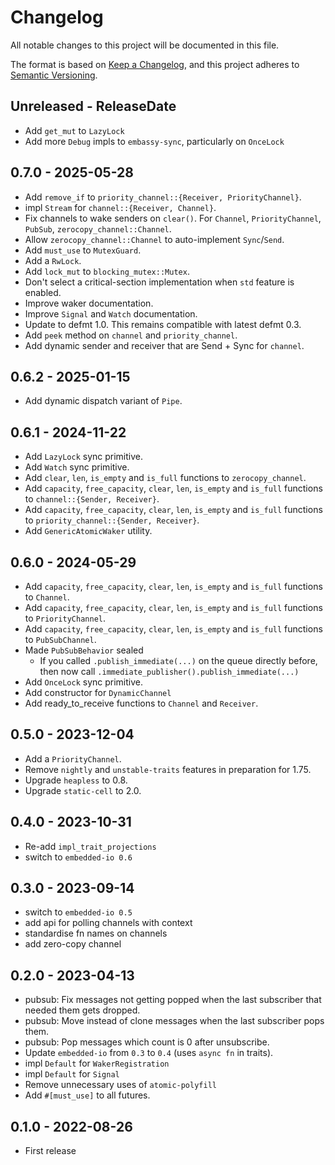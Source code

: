 # Changelog

All notable changes to this project will be documented in this file.

The format is based on [Keep a Changelog](https://keepachangelog.com/en/1.0.0/),
and this project adheres to [Semantic Versioning](https://semver.org/spec/v2.0.0.html).

<!-- next-header -->
## Unreleased - ReleaseDate

- Add `get_mut` to `LazyLock`
- Add more `Debug` impls to `embassy-sync`, particularly on `OnceLock`

## 0.7.0 - 2025-05-28

- Add `remove_if` to `priority_channel::{Receiver, PriorityChannel}`.
- impl `Stream` for `channel::{Receiver, Channel}`.
- Fix channels to wake senders on `clear()`.
  For `Channel`, `PriorityChannel`, `PubSub`, `zerocopy_channel::Channel`.
- Allow `zerocopy_channel::Channel` to auto-implement `Sync`/`Send`.
- Add `must_use` to `MutexGuard`.
- Add a `RwLock`.
- Add `lock_mut` to `blocking_mutex::Mutex`.
- Don't select a critical-section implementation when `std` feature is enabled.
- Improve waker documentation.
- Improve `Signal` and `Watch` documentation.
- Update to defmt 1.0. This remains compatible with latest defmt 0.3.
- Add `peek` method on `channel` and `priority_channel`.
- Add dynamic sender and receiver that are Send + Sync for `channel`.

## 0.6.2 - 2025-01-15

- Add dynamic dispatch variant of `Pipe`.

## 0.6.1 - 2024-11-22

- Add `LazyLock` sync primitive.
- Add `Watch` sync primitive.
- Add `clear`, `len`, `is_empty` and `is_full` functions to `zerocopy_channel`.
- Add `capacity`, `free_capacity`, `clear`, `len`, `is_empty` and `is_full` functions to `channel::{Sender, Receiver}`.
- Add `capacity`, `free_capacity`, `clear`, `len`, `is_empty` and `is_full` functions to `priority_channel::{Sender, Receiver}`.
- Add `GenericAtomicWaker` utility.

## 0.6.0 - 2024-05-29

- Add `capacity`, `free_capacity`, `clear`, `len`, `is_empty` and `is_full` functions to `Channel`.
- Add `capacity`, `free_capacity`, `clear`, `len`, `is_empty` and `is_full` functions to `PriorityChannel`.
- Add `capacity`, `free_capacity`, `clear`, `len`, `is_empty` and `is_full` functions to `PubSubChannel`.
- Made `PubSubBehavior` sealed
  - If you called `.publish_immediate(...)` on the queue directly before, then now call `.immediate_publisher().publish_immediate(...)`
- Add `OnceLock` sync primitive.
- Add constructor for `DynamicChannel`
- Add ready_to_receive functions to `Channel` and `Receiver`.

## 0.5.0 - 2023-12-04

- Add a `PriorityChannel`.
- Remove `nightly` and `unstable-traits` features in preparation for 1.75.
- Upgrade `heapless` to 0.8.
- Upgrade `static-cell` to 2.0.

## 0.4.0 - 2023-10-31

- Re-add `impl_trait_projections`
- switch to `embedded-io 0.6`

## 0.3.0 - 2023-09-14

- switch to `embedded-io 0.5`
- add api for polling channels with context
- standardise fn names on channels
- add zero-copy channel

## 0.2.0 - 2023-04-13

- pubsub: Fix messages not getting popped when the last subscriber that needed them gets dropped.
- pubsub: Move instead of clone messages when the last subscriber pops them.
- pubsub: Pop messages which count is 0 after unsubscribe.
- Update `embedded-io` from `0.3` to `0.4` (uses `async fn` in traits).
- impl `Default` for `WakerRegistration`
- impl `Default` for `Signal`
- Remove unnecessary uses of `atomic-polyfill`
- Add `#[must_use]` to all futures.

## 0.1.0 - 2022-08-26

- First release
